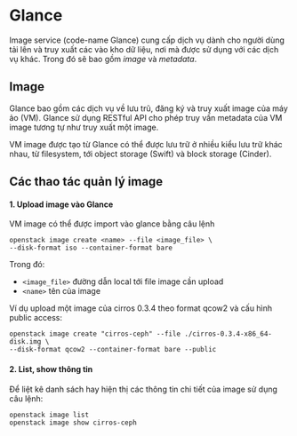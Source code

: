 # Glance
Image service (code-name Glance) cung cấp dịch vụ dành cho người dùng tải lên và truy xuất các vào kho dữ liệu, nơi mà được sử dụng với các dịch vụ khác.
Trong đó sẽ bao gồm *image* và *metadata*.

## Image
Glance bao gồm các dịch vụ về lưu trũ, đăng ký và truy xuất image của máy ảo (VM).
Glance sử dụng RESTful API cho phép truy vấn metadata của VM image tương tự như truy xuất một image.

VM image được tạo từ Glance có thể được lưu trữ ở nhiều kiểu lưu trữ khác nhau, từ filesystem, tới object storage (Swift) và block storage (Cinder).

## Các thao tác quản lý image
#### 1. Upload image vào Glance
VM image có thể được import vào glance bằng câu lệnh

    openstack image create <name> --file <image_file> \
    --disk-format iso --container-format bare
  
Trong đó:
- `<image_file>` đường dẫn local tới file image cần upload
- `<name>` tên của image
  
Ví dụ upload một image của cirros 0.3.4 theo format qcow2 và cấu hình public access:
  
    openstack image create "cirros-ceph" --file ./cirros-0.3.4-x86_64-disk.img \
    --disk-format qcow2 --container-format bare --public
    
#### 2. List, show thông tin
 Để liệt kê danh sách hay hiện thị các thông tin chi tiết của image sử dụng câu lệnh:
 
    openstack image list
    openstack image show cirros-ceph
    

    
